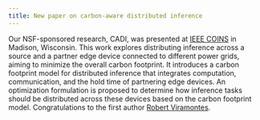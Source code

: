 ```yaml
---
title: New paper on carbon-aware distributed inference
---
```

 
Our NSF-sponsored research, CADI, was presented at [IEEE COINS](https://coinsconf.com/program-2/) in Madison, Wisconsin. This work explores distributing inference across a source and a partner edge device connected to different power grids, aiming to minimize the overall carbon footprint. It introduces a carbon footprint model for distributed inference that integrates computation, communication, and the hold time of partnering edge devices. An optimization formulation is proposed to determine how inference tasks should be distributed across these devices based on the carbon footprint model.
Congratulations to the first author [Robert Viramontes](https://wiscad.github.io/wiscad/members/robert-viramontes.html).
